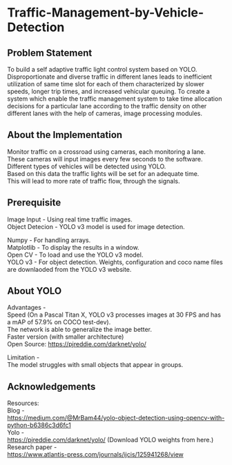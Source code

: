 # Traffic-Management-by-Vehicle-Detection

## Problem Statement
To build a self adaptive traffic light control system based on YOLO. Disproportionate and diverse traffic in different lanes leads to inefficient utilization of same time slot for each of them characterized by slower speeds, longer trip times, and increased vehicular queuing.
To create a system which enable the traffic management system to take time allocation decisions for a particular lane according to the traffic density on other different lanes with the help of cameras, image processing modules. 

## About the Implementation
Monitor traffic on a crossroad using cameras, each monitoring a lane.     
These cameras will input images every few seconds to the software. Different types of vehicles will be detected using YOLO.    
Based on this data the traffic lights will be set for an adequate time.    
This will lead to more rate of traffic flow, through the signals.    
 
## Prerequisite
Image Input - Using real time traffic images.     
Object Detecion - YOLO v3 model is used for image detection.    

Numpy - For handling arrays.    
Matplotlib - To display the results in a window.    
Open CV - To load and use the YOLO v3 model.    
YOLO v3 - For object detection. Weights, configuration and coco name files are downlaoded from the YOLO v3 website.     

## About YOLO
Advantages -    
Speed (On a Pascal Titan X, YOLO v3 processes images at 30 FPS and has a mAP of 57.9% on COCO test-dev).    
The network is able to generalize the image better.     
Faster version (with smaller architecture)       
Open Source: https://pjreddie.com/darknet/yolo/    

Limitation -      
The model struggles with small objects that appear in groups.     

## Acknowledgements 
Resources:    
Blog -     
https://medium.com/@MrBam44/yolo-object-detection-using-opencv-with-python-b6386c3d6fc1      
Yolo -      
https://pjreddie.com/darknet/yolo/ (Download YOLO weights from here.)     
Research paper -    
https://www.atlantis-press.com/journals/ijcis/125941268/view     

